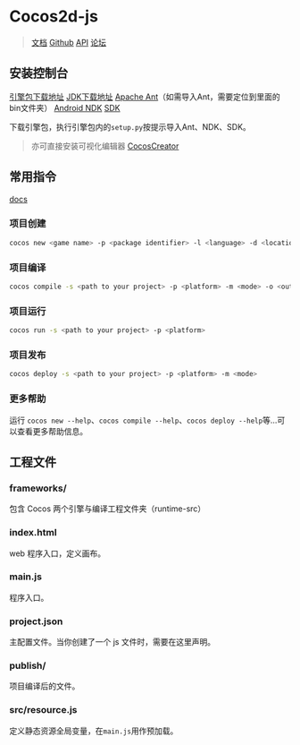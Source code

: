 # Cocos2d-js

> [文档](https://docs.cocos.com/cocos2d-x/manual/zh/) [Github](https://github.com/cocos2d/cocos2d-x) [API](https://docs.cocos2d-x.org/api-ref/index.html) [论坛](https://forum.cocos.org/c/cocos2d-x/16)

## 安装控制台

[引擎包下载地址](https://www.cocos.com/cocos2dx) [JDK下载地址](https://www.oracle.com/cn/java/technologies/javase-downloads.html) [Apache Ant](https://ant.apache.org/bindownload.cgi)（如需导入Ant，需要定位到里面的bin文件夹） [Android NDK](https://developer.android.com/ndk/downloads) [SDK](https://www.androiddevtools.cn/)

下载引擎包，执行引擎包内的`setup.py`按提示导入Ant、NDK、SDK。

> 亦可直接安装可视化编辑器 [CocosCreator](https://www.cocos.com/creator/)



## 常用指令

[docs](https://docs.cocos.com/cocos2d-x/manual/zh/editors_and_tools/cocosCLTool.html)

### 项目创建

```sh
cocos new <game name> -p <package identifier> -l <language> -d <location>
```

### 项目编译

```sh
cocos compile -s <path to your project> -p <platform> -m <mode> -o <output directory>
```

### 项目运行

```sh
cocos run -s <path to your project> -p <platform>
```

### 项目发布

```sh
cocos deploy -s <path to your project> -p <platform> -m <mode>
```

### 更多帮助

运行 `cocos new --help`、`cocos compile --help`、`cocos deploy --help`等...可以查看更多帮助信息。



## 工程文件

### frameworks/

包含 Cocos 两个引擎与编译工程文件夹（runtime-src）

### index.html

web 程序入口，定义画布。

### main.js

程序入口。

### project.json

主配置文件。当你创建了一个 js 文件时，需要在这里声明。

### publish/

项目编译后的文件。

### src/resource.js

定义静态资源全局变量，在`main.js`用作预加载。



